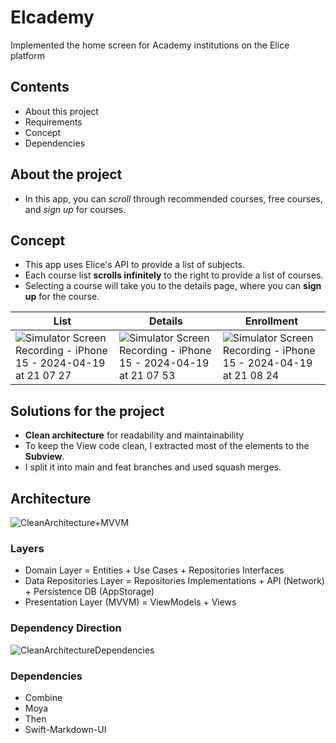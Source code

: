 # Elcademy
 Implemented the home screen for Academy institutions on the Elice platform

## Contents
- About this project
- Requirements
- Concept
- Dependencies

## About the project
- In this app, you can *scroll* through recommended courses, free courses, and *sign up* for courses.

## Concept
- This app uses Elice's API to provide a list of subjects.
- Each course list **scrolls infinitely** to the right to provide a list of courses.
- Selecting a course will take you to the details page, where you can **sign up** for the course.

|List|Details|Enrollment|
|------|---|---|
|![Simulator Screen Recording - iPhone 15 - 2024-04-19 at 21 07 27](https://github.com/brightspread/Elcademy/assets/59555700/c220cf84-0c22-4ced-b14b-d2e242987276)|![Simulator Screen Recording - iPhone 15 - 2024-04-19 at 21 07 53](https://github.com/brightspread/Elcademy/assets/59555700/44d88c1c-e77e-420f-b0a7-787aa5b24687)|![Simulator Screen Recording - iPhone 15 - 2024-04-19 at 21 08 24](https://github.com/brightspread/Elcademy/assets/59555700/42991583-ec53-47af-9d63-4c18ff5b0d21)|

## Solutions for the project
- **Clean architecture** for readability and maintainability
- To keep the View code clean, I extracted most of the elements to the **Subview**.
- I split it into main and feat branches and used squash merges.

## Architecture
![CleanArchitecture+MVVM](https://github.com/brightspread/Elcademy/assets/59555700/7798b6d7-6939-4342-a918-edf820ee3df3)

### Layers
- Domain Layer = Entities + Use Cases + Repositories Interfaces
- Data Repositories Layer = Repositories Implementations + API (Network) + Persistence DB (AppStorage)
- Presentation Layer (MVVM) = ViewModels + Views

### Dependency Direction
![CleanArchitectureDependencies](https://github.com/brightspread/Elcademy/assets/59555700/c3f53407-ebe5-4252-aeec-9b03892f12e1)

### Dependencies
- Combine
- Moya
- Then
- Swift-Markdown-UI
